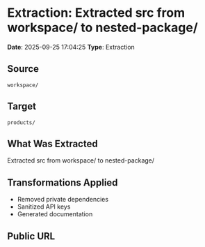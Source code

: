 # Extraction: Extracted src from workspace/ to nested-package/

**Date**: 2025-09-25 17:04:25
**Type**: Extraction

## Source
`workspace/`

## Target
`products/`

## What Was Extracted
Extracted src from workspace/ to nested-package/

## Transformations Applied
- Removed private dependencies
- Sanitized API keys
- Generated documentation

## Public URL


